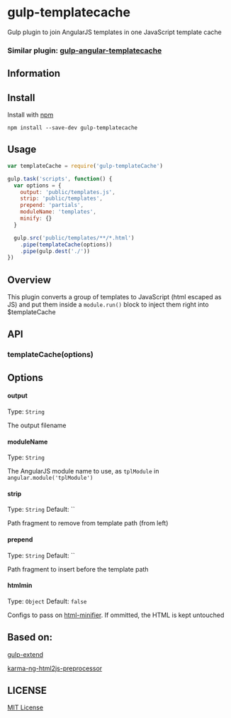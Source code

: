 gulp-templatecache
============

Gulp plugin to join AngularJS templates in one JavaScript template cache

### Similar plugin: [gulp-angular-templatecache](https://github.com/miickel/gulp-angular-templatecache)

## Information

## Install

Install with [npm](https://npmjs.org/package/gulp-templatecache)

`npm install --save-dev gulp-templatecache`

## Usage

```javascript
var templateCache = require('gulp-templateCache')

gulp.task('scripts', function() {
  var options = {
    output: 'public/templates.js',
    strip: 'public/templates',
    prepend: 'partials',
    moduleName: 'templates',
    minify: {}
  }

  gulp.src('public/templates/**/*.html')
    .pipe(templateCache(options))
    .pipe(gulp.dest('./'))
})
```

## Overview

This plugin converts a group of templates to JavaScript (html escaped as JS) and put them inside a `module.run()` block to inject them right into $templateCache

## API

### templateCache(options)

## Options

#### output
Type: `String`

The output filename

#### moduleName
Type: `String`

The AngularJS module name to use, as `tplModule` in `angular.module('tplModule')`

#### strip

Type: `String`
Default: ``

Path fragment to remove from template path (from left)

#### prepend

Type: `String`
Default: ``

Path fragment to insert before the template path

#### htmlmin

Type: `Object`
Default: `false`

Configs to pass on [html-minifier](https://github.com/kangax/html-minifier). 
If ommitted, the HTML is kept untouched

## Based on:

[gulp-extend](https://github.com/adamayres/gulp-extend)

[karma-ng-html2js-preprocessor](https://github.com/karma-runner/karma-ng-html2js-preprocessor)

## LICENSE

[MIT License](http://en.wikipedia.org/wiki/MIT_License)

[npm-url]: https://npmjs.org/package/gulp-templateCache
[npm-image]: https://badge.fury.io/js/gulp-extend.png
